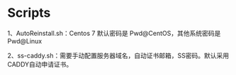 # Scripts
1、AutoReinstall.sh：Centos 7 默认密码是 Pwd@CentOS，其他系统密码是 Pwd@Linux

2、ss-caddy.sh：需要手动配置服务器域名，自动证书邮箱，SS密码。默认采用CADDY自动申请证书。
